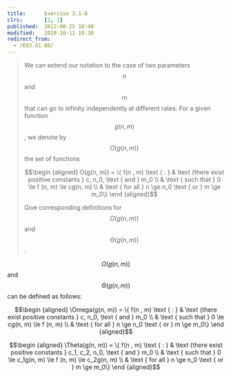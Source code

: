 ```yaml
---
title:      Exercise 3.1-8
clrs:       [3, 1]
published:  2012-08-25 18:40
modified:   2020-10-11 18:30
redirect_from:
  - /E03.01-08/
---
```


> We can extend our notation to the case of two parameters $$n$$ and $$m$$ that can go to infinity independently at different rates. For a given function $$g(n, m)$$, we denote by $$O(g(n, m))$$ the set of functions
>
> $$\begin {aligned}
O(g(n, m)) = \{ f(n , m) \text { : } & \text {there exist positive constants } c, n_0, \text { and } m_0 \\
& \text { such that } 0 \le f (n, m) \le cg(n, m) \\
& \text { for all } n \ge n_0 \text { or } m \ge m_0\}
\end {aligned}$$
>
> Give corresponding definitions for $$\Omega(g(n, m))$$ and $$\Theta(g(n, m))$$.

$$\Omega(g(n, m))$$ and $$\Theta(g(n, m))$$ can be defined as follows:

$$\begin {aligned}
\Omega(g(n, m)) = \{ f(n , m) \text { : } & \text {there exist positive constants } c, n_0, \text { and } m_0 \\
& \text { such that } 0 \le cg(n, m) \le f (n, m) \\
& \text { for all } n \ge n_0 \text { or } m \ge m_0\}
\end {aligned}$$

$$\begin {aligned}
\Theta(g(n, m)) = \{ f(n , m) \text { : } & \text {there exist positive constants } c_1, c_2, n_0, \text { and } m_0 \\
& \text { such that } 0 \le c_1g(n, m) \le f (n, m) \le c_2g(n, m) \\
& \text { for all } n \ge n_0 \text { or } m \ge m_0\}
\end {aligned}$$
